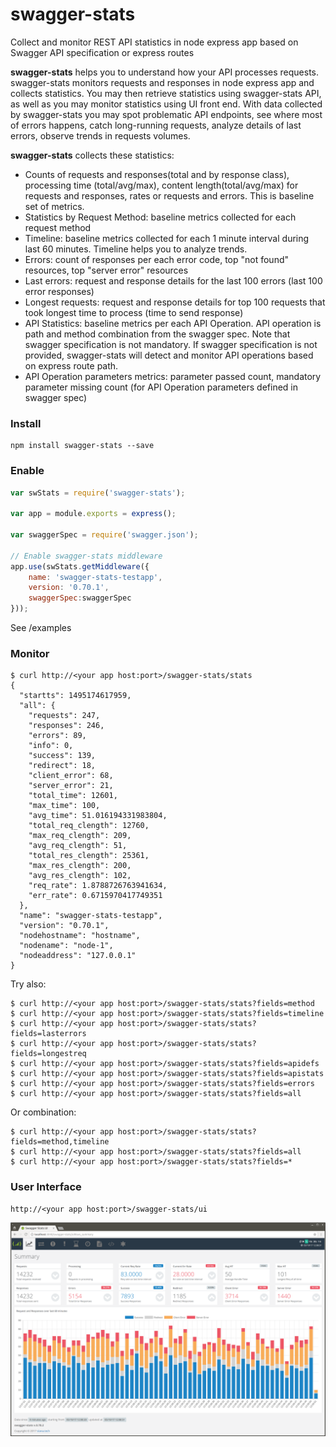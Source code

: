 # swagger-stats

Collect and monitor REST API statistics in node express app based on Swagger API specification or express routes


**swagger-stats** helps you to understand how your API processes requests. swagger-stats monitors 
requests and responses in node express app and collects statistics. You may then retrieve statistics using 
swagger-stats API, as well as you may monitor statistics using UI front end. 
With data collected by swagger-stats you may spot problematic API endpoints, see where most of errors happens, 
catch long-running requests, analyze details of last errors, observe trends in requests volumes.

 
**swagger-stats** collects these statistics:
* Counts of requests and responses(total and by response class), processing time (total/avg/max), 
content length(total/avg/max) for requests and responses, rates or requests and errors. 
This is baseline set of metrics. 
* Statistics by Request Method: baseline metrics collected for each request method
* Timeline: baseline metrics collected for each 1 minute interval during last 60 minutes. Timeline helps you to analyze trends.
* Errors: count of responses per each error code, top "not found" resources, top "server error" resources
* Last errors: request and response details for the last 100 errors (last 100 error responses)
* Longest requests: request and response details for top 100 requests that took longest time to process (time to send response)
* API Statistics: baseline metrics per each API Operation. API operation is path and method combination from the swagger spec. 
Note that swagger specification is not mandatory. If swagger specification is not provided, swagger-stats will 
detect and monitor API operations based on express route path. 
* API Operation parameters metrics: parameter passed count, mandatory parameter missing count (for API Operation parameters defined in swagger spec)




### Install 

```
npm install swagger-stats --save
```

### Enable

```javascript
var swStats = require('swagger-stats');

var app = module.exports = express();

var swaggerSpec = require('swagger.json');

// Enable swagger-stats middleware
app.use(swStats.getMiddleware({
    name: 'swagger-stats-testapp',
    version: '0.70.1',
    swaggerSpec:swaggerSpec
}));
```
See /examples

### Monitor

```
$ curl http://<your app host:port>/swagger-stats/stats
{
  "startts": 1495174617959,
  "all": {
    "requests": 247,
    "responses": 246,
    "errors": 89,
    "info": 0,
    "success": 139,
    "redirect": 18,
    "client_error": 68,
    "server_error": 21,
    "total_time": 12601,
    "max_time": 100,
    "avg_time": 51.016194331983804,
    "total_req_clength": 12760,
    "max_req_clength": 209,
    "avg_req_clength": 51,
    "total_res_clength": 25361,
    "max_res_clength": 200,
    "avg_res_clength": 102,
    "req_rate": 1.8788726763941634,
    "err_rate": 0.6715970417749351
  },
  "name": "swagger-stats-testapp",
  "version": "0.70.1",
  "nodehostname": "hostname",
  "nodename": "node-1",
  "nodeaddress": "127.0.0.1"
}
```

Try also:

```
$ curl http://<your app host:port>/swagger-stats/stats?fields=method
$ curl http://<your app host:port>/swagger-stats/stats?fields=timeline
$ curl http://<your app host:port>/swagger-stats/stats?fields=lasterrors
$ curl http://<your app host:port>/swagger-stats/stats?fields=longestreq
$ curl http://<your app host:port>/swagger-stats/stats?fields=apidefs
$ curl http://<your app host:port>/swagger-stats/stats?fields=apistats
$ curl http://<your app host:port>/swagger-stats/stats?fields=errors
$ curl http://<your app host:port>/swagger-stats/stats?fields=all
```

Or combination:

```
$ curl http://<your app host:port>/swagger-stats/stats?fields=method,timeline
$ curl http://<your app host:port>/swagger-stats/stats?fields=all
$ curl http://<your app host:port>/swagger-stats/stats?fields=*
```


### User Interface 
   
```
http://<your app host:port>/swagger-stats/ui
```

![swagger-stats bundled User Interface](screenshots/ui.png?raw=true)
